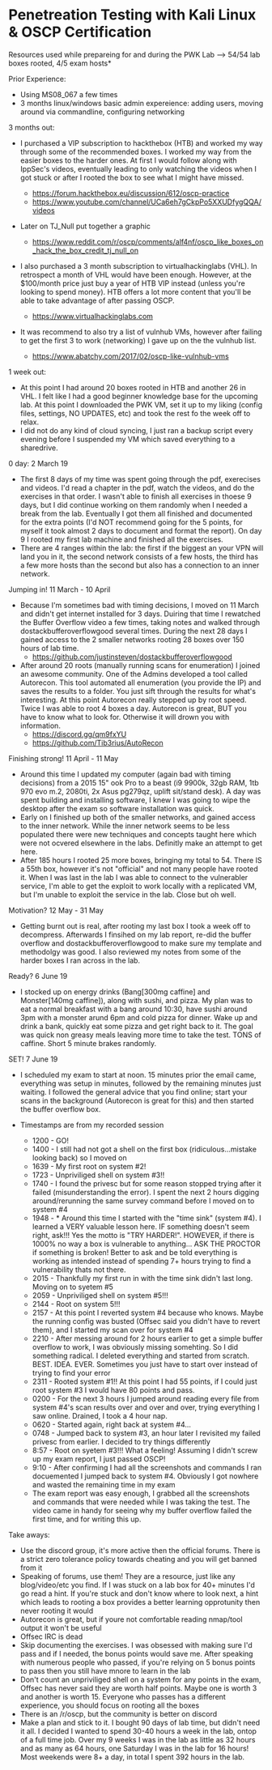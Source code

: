 # Penetreation Testing with Kali Linux & OSCP Certification

Resources used while prepareing for and during the PWK Lab  --> 54/54 lab boxes rooted, 4/5 exam hosts* 

Prior Experience:
- Using MS08_067 a few times
- 3 months linux/windows basic admin expereience: adding users, moving around via commandline, configuring networking

3 months out:
- I purchased a VIP subscription to hackthebox (HTB) and worked my way through some of the recommended boxes. I worked my way from the easier boxes to the harder ones. At first I would follow along with IppSec's videos, eventually leading to only watching the videos when I got stuck or after I rooted the box to see what I might have missed.
  - https://forum.hackthebox.eu/discussion/612/oscp-practice
  - https://www.youtube.com/channel/UCa6eh7gCkpPo5XXUDfygQQA/videos
- Later on TJ_Null put together a graphic
  - https://www.reddit.com/r/oscp/comments/alf4nf/oscp_like_boxes_on_hack_the_box_credit_tj_null_on

- I also purchased a 3 month subscription to virtualhackinglabs (VHL). In retrospect a month of VHL would have been enough. However, at the $100/month price just buy a year of HTB VIP instead (unless you're looking to spend money). HTB offers a lot more content that you'll be able to take advantage of after passing OSCP. 
  - https://www.virtualhackinglabs.com
  
- It was recommend to also try a list of vulnhub VMs, however after failing to get the first 3 to work (networking) I gave up on the the vulnhub list.
  - https://www.abatchy.com/2017/02/oscp-like-vulnhub-vms

1 week out:
- At this point I had around 20 boxes rooted in HTB and another 26 in VHL. I felt like I had a good beginner knowledge base for the upcoming lab. At this point I downloaded the PWK VM, set it up to my liking (config files, settings, NO UPDATES, etc) and took the rest fo the week off to relax.
- I did not do any kind of cloud syncing, I just ran a backup script every evening before I suspended my VM which saved everything to a sharedrive.

0 day: 2 March 19
- The first 8 days of my time was spent going through the pdf, exerecises and videos. I'd read a chapter in the pdf, watch the videos, and do the exercises in that order. I wasn't able to finish all exercises in thoese 9 days, but I did continue working on them randomly when I needed a break from the lab. Eventually I got them all finished and documented for the extra points (I'd NOT recommend going for the 5 points, for myself it took almost 2 days to document and format the report). On day 9 I rooted my first lab machine and finished all the exercises.
- There are 4 ranges within the lab: the first if the biggest an your VPN will land you in it, the second network consists of a few hosts, the third has a few more hosts than the second but also has a connection to an inner network. 

Jumping in! 11 March - 10 April
- Because I'm sometimes bad with timing decisions, I moved on 11 March and didn't get internet installed for 3 days. Duiring that time I rewatched the Buffer Overflow video a few times, taking notes and walked through dostackbufferoverflowgood several times. During the next 28 days I gained access to the 2 smaller networks rooting 28 boxes over 150 hours of lab time.
  - https://github.com/justinsteven/dostackbufferoverflowgood
- After around 20 roots (manually running scans for enumeration) I joined an awesome community. One of the Admins developed a tool called Autorecon. This tool automated all enumeration (you provide the IP) and saves the results to a folder. You just sift through the results for what's interesting. At this point Autorecon really stepped up by root speed. Twice I was able to root 4 boxes a day. Autorecon is great, BUT you have to know what to look for. Otherwise it will drown you with information.
  - https://discord.gg/qm9fxYU
  - https://github.com/Tib3rius/AutoRecon
  
Finishing strong! 11 April - 11 May
- Around this time I updated my computer (again bad with timing decisions) from a 2015 15" ook Pro to a beast (i9 9900k, 32gb RAM, 1tb 970 evo m.2, 2080ti, 2x Asus pg279qz, uplift sit/stand desk). A day was spent building and installing software, I knew I was going to wipe the desktop after the exam so software installation was quick.
- Early on I finished up both of the smaller networks, and gained access to the inner network. While the inner network seems to be less populated there were new techniques and concepts taught here which were not ocvered elsewhere in the labs. Definitly make an attempt to get here.
- After 185 hours I rooted 25 more boxes, bringing my total to 54. There IS a 55th box, however it's not "official" and not many people have rooted it. When I was last in the lab I was able to connect to the vulnerabler service, I'm able to get the exploit to work locally with a replicated VM, but I'm unable to exploit the service in the lab. Close but oh well. 

Motivation? 12 May - 31 May
- Getting burnt out is real, after rooting my last box I took a week off to decompress. Afterwards I finsihed on my lab report, re-did the buffer overflow and dostackbufferoverflowgood to make sure my template and methodolgy was good. I also reviewed my notes from some of the harder boxes I ran across in the lab.

Ready? 6 June 19
- I stocked up on energy drinks (Bang[300mg caffine] and Monster[140mg caffine]), along with sushi, and pizza. My plan was to eat a normal breakfast with a bang around 10:30, have sushi around 3pm with a monster arund 6pm and cold pizza for dinner. Wake up and drink a bank, quickly eat some pizza and get right back to it. The goal was quick non greasy meals leaving more time to take the test. TONS of caffine. Short 5 minute brakes randomly.

SET! 7 June 19
- I scheduled my exam to start at noon. 15 minutes prior the email came, everything was setup in minutes, followed by the remaining minutes just waiting. I followed the general advice that you find online; start your scans in the background (Autorecon is great for this) and then started the buffer overflow box. 

- Timestamps are from my recorded session
  - 1200 - GO!
  - 1400 - I still had not got a shell on the first box (ridiculous...mistake looking back) so I moved on 
  - 1639 - My first root on system #2!
  - 1723 - Unpriviliged shell on system #3!! 
  - 1740 - I found the privesc but for some reason stopped trying after it failed (misunderstanding the error). I spent the next 2 hours digging around/rerunning the same survey command before I moved on to system #4
  - 1948 - * Around this time I started with the "time sink" (system #4). I learned a VERY valuable lesson here. IF something doesn't seem right, ask!!! Yes the motto is "TRY HARDER!". HOWEVER, if there is 1000% no way a box is vulnerable to anything... ASK THE PROCTOR if something is broken! Better to ask and be told everything is working as intended instead of spending 7+ hours trying to find a vulnerability thats not there.
  - 2015 - Thankfully my first run in with the time sink didn't last long. Moving on to syetem #5
  - 2059 - Unpriviliged shell on system #5!!!
  - 2144 - Root on system 5!!! 
  - 2157 - At this point I reverted system #4 because who knows. Maybe the running config was busted (Offsec said you didn't have to revert them), and I started my scan over for system #4
  - 2210 - After messing around for 2 hours earlier to get a simple buffer overflow to work, I was obviously missing somehting. So I did something radical. I deleted everything and started from scratch. BEST. IDEA. EVER. Sometimes you just have to start over instead of trying to find your error
  - 2311 - Rooted system #1!! At this point I had 55 points, if I could just root system #3 I would have 80 points and pass.
  - 0200 - For the next 3 hours I jumped around reading every file from system #4's scan results over and over and over, trying everything I saw online. Drained, I took a 4 hour nap.
  - 0620 - Started again, right back at system #4...
  - 0748 - Jumped back to system #3, an hour later I revisited my failed privesc from earlier. I decided to try things differently
  - 8:57 - Root on syetem #3!!! What a feeling! Assuming I didn't screw up my exam report, I just passed OSCP! 
  - 9:10 - After confirming I had all the screenshots and commands I ran docuemented I jumped back to system #4. Obviously I got nowhere and wasted the remaining time in my exam
   - The exam report was easy enough, I grabbed all the screenshots and commands that were needed while I was taking the test. The video came in handy for seeing why my buffer overflow failed the first time, and for writing this up.


Take aways:
  - Use the discord group, it's more active then the official forums. There is a strict zero tolerance policy towards cheating and you will get banned from it
  - Speaking of forums, use them! They are a resource, just like any blog/video/etc you find. If I was stuck on a lab box for 40+ minutes I'd go read a hint. If you're stuck and don't know where to look next, a hint which leads to rooting a box provides a better learning opprotunity then never rooting it would
  - Autorecon is great, but if youre not comfortable reading nmap/tool output it won't be useful
  - Offsec IRC is dead
  - Skip documenting the exercises. I was obsessed with making sure I'd pass and if I needed, the bonus points would save me. After speaking with numerous people who passed, if you're relying on 5 bonus points to pass then you still have mnore to learn in the lab
  - Don't count an unpriviliged shell on a system for any points in the exam, Offsec has never said they are worth half points. Maybe one is worth 3 and another is worth 15. Everyone who passes has a different experience, you should focus on rooting all the boxes
  - There is an /r/oscp, but the community is better on discord
  - Make a plan and stick to it. I bought 90 days of lab time, but didn't need it all. I decided I wanted to spend 30-40 hours a week in the lab, ontop of a full time job. Over my 9 weeks I was in the lab as little as 32 hours and as many as 64 hours, one Saturday I was in the lab for 16 hours! Most weekends were 8+ a day, in total I spent 392 hours in the lab.
  
